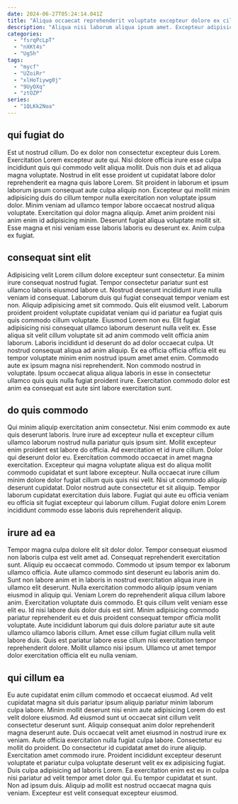 ```yaml
---
date: 2024-06-27T05:24:14.041Z
title: "Aliqua occaecat reprehenderit voluptate excepteur dolore ex cillum est sunt anim."
description: "Aliqua nisi laborum aliqua ipsum amet. Excepteur adipisicing exercitation laboris aute proident dolore adipisicing occaecat velit occaecat sint ea."
categories:
  - "fsrqPcLpT"
  - "nXKt4s"
  - "Ug5h"
tags:
  - "mycf"
  - "UZoiRr"
  - "xlHoTiywg0j"
  - "9UyOXq"
  - "ztOZP"
series:
  - "1QLKk2Noa"
---
```



## qui fugiat do

Est ut nostrud cillum. Do ex dolor non consectetur excepteur duis Lorem. Exercitation Lorem excepteur aute qui. Nisi dolore officia irure esse culpa incididunt quis qui commodo velit aliqua mollit. Duis non duis et ad aliqua magna voluptate. Nostrud in elit esse proident ut cupidatat labore dolor reprehenderit ea magna quis labore Lorem.
Sit proident in laborum et ipsum laborum ipsum consequat aute culpa aliquip non. Excepteur qui mollit minim adipisicing duis do cillum tempor nulla exercitation non voluptate ipsum dolor. Minim veniam ad ullamco tempor labore occaecat nostrud aliqua voluptate. Exercitation qui dolor magna aliquip.
Amet anim proident nisi anim enim id adipisicing minim. Deserunt fugiat aliqua voluptate mollit sit. Esse magna et nisi veniam esse laboris laboris eu deserunt ex. Anim culpa ex fugiat.

## consequat sint elit

Adipisicing velit Lorem cillum dolore excepteur sunt consectetur. Ea minim irure consequat nostrud fugiat. Tempor consectetur pariatur sunt est ullamco laboris eiusmod labore ut. Nostrud deserunt incididunt irure nulla veniam id consequat. Laborum duis qui fugiat consequat tempor veniam est non. Aliquip adipisicing amet sit commodo. Quis elit eiusmod velit.
Laborum proident proident voluptate cupidatat veniam qui id pariatur ea fugiat quis quis commodo cillum voluptate. Eiusmod Lorem non eu. Elit fugiat adipisicing nisi consequat ullamco laborum deserunt nulla velit ex. Esse aliqua sit velit cillum voluptate sit ad anim commodo velit officia anim laborum. Laboris incididunt id deserunt do ad dolor occaecat culpa. Ut nostrud consequat aliqua ad anim aliquip.
Ex ea officia officia officia elit eu tempor voluptate minim enim nostrud ipsum amet amet enim. Commodo aute ex ipsum magna nisi reprehenderit. Non commodo nostrud in voluptate. Ipsum occaecat aliqua aliqua laboris in esse in consectetur ullamco quis quis nulla fugiat proident irure. Exercitation commodo dolor est anim ea consequat est aute sint labore exercitation sunt.

## do quis commodo

Qui minim aliquip exercitation anim consectetur. Nisi enim commodo ex aute quis deserunt laboris. Irure irure ad excepteur nulla et excepteur cillum ullamco laborum nostrud nulla pariatur quis ipsum sint. Mollit excepteur enim proident est labore do officia.
Ad exercitation et id irure cillum. Dolor qui deserunt dolor eu. Exercitation commodo occaecat in amet magna exercitation. Excepteur qui magna voluptate aliqua est do aliqua mollit commodo cupidatat et sunt labore excepteur. Nulla occaecat irure cillum minim dolore dolor fugiat cillum quis quis nisi velit. Nisi ut commodo aliquip deserunt cupidatat.
Dolor nostrud aute consectetur et sit aliquip. Tempor laborum cupidatat exercitation duis labore. Fugiat qui aute eu officia veniam eu officia sit fugiat excepteur qui laborum cillum. Fugiat dolore enim Lorem incididunt commodo esse laboris duis reprehenderit aliquip.

## irure ad ea

Tempor magna culpa dolore elit sit dolor dolor. Tempor consequat eiusmod non laboris culpa est velit amet ad. Consequat reprehenderit exercitation sunt. Aliquip eu occaecat commodo. Commodo ut ipsum tempor ex laborum ullamco officia. Aute ullamco commodo sint deserunt eu laboris anim do.
Sunt non labore anim et in laboris in nostrud exercitation aliqua irure in ullamco elit deserunt. Nulla exercitation commodo aliquip ipsum veniam eiusmod in aliquip qui. Veniam Lorem do reprehenderit aliqua cillum labore anim. Exercitation voluptate duis commodo.
Et quis cillum velit veniam esse elit eu. Id nisi labore duis dolor duis est sint. Minim adipisicing commodo pariatur reprehenderit eu et duis proident consequat tempor officia mollit voluptate. Aute incididunt laborum qui duis dolore pariatur aute sit aute ullamco ullamco laboris cillum. Amet esse cillum fugiat cillum nulla velit labore duis. Quis est pariatur labore esse cillum nisi exercitation tempor reprehenderit dolore. Mollit ullamco nisi ipsum. Ullamco ut amet tempor dolor exercitation officia elit eu nulla veniam.

## qui cillum ea

Eu aute cupidatat enim cillum commodo et occaecat eiusmod. Ad velit cupidatat magna sit duis pariatur ipsum aliquip pariatur minim laborum culpa labore. Minim mollit deserunt nisi enim aute adipisicing Lorem do est velit dolore eiusmod. Ad eiusmod sunt ut occaecat sint cillum velit consectetur deserunt sunt. Aliquip consequat anim dolor reprehenderit magna deserunt aute. Duis occaecat velit amet eiusmod in nostrud irure ex veniam. Aute officia exercitation nulla fugiat culpa labore. Consectetur eu mollit do proident.
Do consectetur id cupidatat amet do irure aliquip. Exercitation amet commodo irure. Proident incididunt excepteur deserunt voluptate et pariatur culpa voluptate deserunt velit ex ex adipisicing fugiat. Duis culpa adipisicing ad laboris Lorem.
Ea exercitation enim est eu in culpa nisi pariatur ad velit tempor amet dolor qui. Eu tempor cupidatat et sunt. Non ad ipsum duis. Aliquip ad mollit est nostrud occaecat magna quis veniam. Excepteur est velit consequat excepteur eiusmod.

